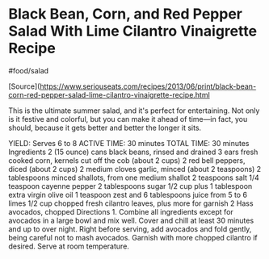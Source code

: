 # Black Bean, Corn, and Red Pepper Salad With Lime Cilantro Vinaigrette Recipe
#food/salad

[Source](https://www.seriouseats.com/recipes/2013/06/print/black-bean-corn-red-pepper-salad-lime-cilantro-vinaigrette-recipe.html

This is the ultimate summer salad, and it's perfect for entertaining. Not only is it festive and colorful, but you can make it ahead of time—in fact, you should, because it gets better and better the longer it sits.

YIELD:
Serves 6 to 8
ACTIVE TIME:
30 minutes
TOTAL TIME:
30 minutes
Ingredients
2 (15 ounce) cans black beans, rinsed and drained
3 ears fresh cooked corn, kernels cut off the cob (about 2 cups)
2 red bell peppers, diced (about 2 cups)
2 medium cloves garlic, minced (about 2 teaspoons)
2 tablespoons minced shallots, from one medium shallot
2 teaspoons salt
1/4 teaspoon cayenne pepper
2 tablespoons sugar
1/2 cup plus 1 tablespoon extra virgin olive oil
1 teaspoon zest and 6 tablespoons juice from 5 to 6 limes
1/2 cup chopped fresh cilantro leaves, plus more for garnish
2 Hass avocados, chopped
Directions
1.
Combine all ingredients except for avocados in a large bowl and mix well. Cover and chill at least 30 minutes and up to over night. Right before serving, add avocados and fold gently, being careful not to mash avocados. Garnish with more chopped cilantro if desired. Serve at room temperature.